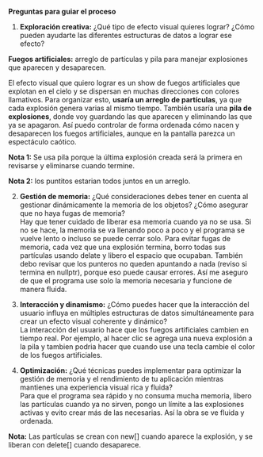 **Preguntas para guiar el proceso**
1. **Exploración creativa:** ¿Qué tipo de efecto visual quieres lograr? ¿Cómo pueden ayudarte las diferentes estructuras de datos a lograr ese efecto?  

**Fuegos artificiales:** arreglo de partículas y pila para manejar explosiones que aparecen y desaparecen.   

El efecto visual que quiero lograr es un show de fuegos artificiales que explotan en el cielo y se dispersan en muchas direcciones con colores llamativos. Para organizar esto, **usaría un arreglo de partículas**, ya que cada explosión genera varias al mismo tiempo. También usaría una **pila de explosiones**, donde voy guardando las que aparecen y eliminando las que ya se apagaron. Así puedo controlar de forma ordenada cómo nacen y desaparecen los fuegos artificiales, aunque en la pantalla parezca un espectáculo caótico.

**Nota 1:** Se usa pila porque la última explosión creada será la primera en revisarse y eliminarse cuando termine.  

**Nota 2:** los puntitos estarian todos juntos en un arreglo.

2. **Gestión de memoria:** ¿Qué consideraciones debes tener en cuenta al gestionar dinámicamente la memoria de los objetos? ¿Cómo asegurar que no haya fugas de memoria?   
Hay que tener cuidado de liberar esa memoria cuando ya no se usa. Si no se hace, la memoria se va llenando poco a poco y el programa se vuelve lento o incluso se puede cerrar solo. Para evitar fugas de memoria, cada vez que una explosión termina, borro todas sus partículas usando delate y libero el espacio que ocupaban. También debo revisar que los punteros no queden apuntando a nada (reviso si termina en nullptr), porque eso puede causar errores. Así me aseguro de que el programa use solo la memoria necesaria y funcione de manera fluida.

3. **Interacción y dinamismo:** ¿Cómo puedes hacer que la interacción del usuario influya en múltiples estructuras de datos simultáneamente para crear un efecto visual coherente y dinámico?   
La interacción del usuario hace que los fuegos artificiales cambien en tiempo real. Por ejemplo, al hacer clic se agrega una nueva explosión a la pila y tambien podria hacer que cuando use una tecla cambie el color de los fuegos artificiales.

4. **Optimización:** ¿Qué técnicas puedes implementar para optimizar la gestión de memoria y el rendimiento de tu aplicación mientras mantienes una experiencia visual rica y fluida?  
Para que el programa sea rápido y no consuma mucha memoria, libero las partículas cuando ya no sirven, pongo un límite a las explosiones activas y evito crear más de las necesarias. Así la obra se ve fluida y ordenada.  

**Nota:** Las partículas se crean con new[] cuando aparece la explosión, y se liberan con delete[] cuando desaparece.

